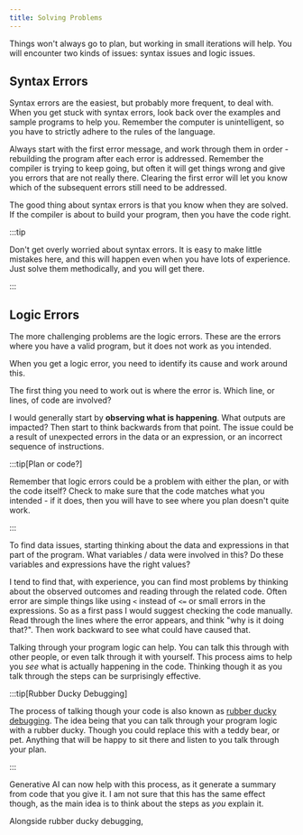 ```yaml
---
title: Solving Problems
---
```


Things won't always go to plan, but working in small iterations will help. You will encounter two kinds of issues: syntax issues and logic issues.

## Syntax Errors

Syntax errors are the easiest, but probably more frequent, to deal with. When you get stuck with syntax errors, look back over the examples and sample programs to help you. Remember the computer is unintelligent, so you have to strictly adhere to the rules of the language.

Always start with the first error message, and work through them in order - rebuilding the program after each error is addressed. Remember the compiler is trying to keep going, but often it will get things wrong and give you errors that are not really there. Clearing the first error will let you know which of the subsequent errors still need to be addressed.

The good thing about syntax errors is that you know when they are solved. If the compiler is about to build your program, then you have the code right.

:::tip

Don't get overly worried about syntax errors. It is easy to make little mistakes here, and this will happen even when you have lots of experience. Just solve them methodically, and you will get there.

:::

## Logic Errors

The more challenging problems are the logic errors. These are the errors where you have a valid program, but it does not work as you intended. 

When you get a logic error, you need to identify its cause and work around this.

The first thing you need to work out is where the error is. Which line, or lines, of code are involved?

I would generally start by **observing what is happening**. What outputs are impacted? Then start to think backwards from that point. The issue could be a result of unexpected errors in the data or an expression, or an incorrect sequence of instructions.

:::tip[Plan or code?]

Remember that logic errors could be a problem with either the plan, or with the code itself? Check to make sure that the code matches what you intended - if it does, then you will have to see where you plan doesn't quite work.

:::

To find data issues, starting thinking about the data and expressions in that part of the program. What variables / data were involved in this? Do these variables and expressions have the right values?

I tend to find that, with experience, you can find most problems by thinking about the observed outcomes and reading through the related code. Often error are simple things like using `<` instead of `<=` or small errors in the expressions. So as a first pass I would suggest checking the code manually. Read through the lines where the error appears, and think "why is it doing that?". Then work backward to see what could have caused that.

Talking through your program logic can help. You can talk this through with other people, or even talk through it with yourself. This process aims to help you *see* what is actually happening in the code. Thinking though it as you talk through the steps can be surprisingly effective.

:::tip[Rubber Ducky Debugging]

The process of talking though your code is also known as [rubber ducky debugging](https://en.wikipedia.org/wiki/Rubber_duck_debugging). The idea being that you can talk through your program logic with a rubber ducky. Though you could replace this with a teddy bear, or pet. Anything that will be happy to sit there and listen to you talk through your plan.

:::

Generative AI can now help with this process, as it generate a summary from code that you give it. I am not sure that this has the same effect though, as the main idea is to think about the steps as *you* explain it.

Alongside rubber ducky debugging, 
